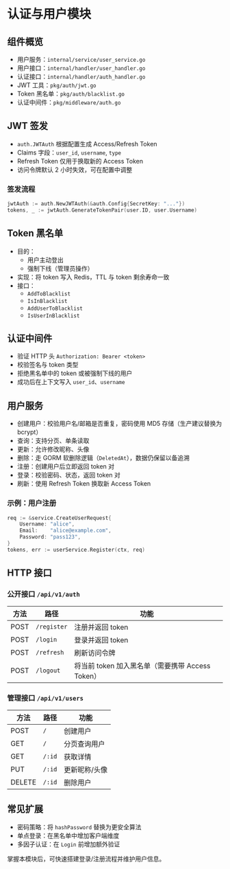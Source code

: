 # 认证与用户模块

## 组件概览
- 用户服务：`internal/service/user_service.go`
- 用户接口：`internal/handler/user_handler.go`
- 认证接口：`internal/handler/auth_handler.go`
- JWT 工具：`pkg/auth/jwt.go`
- Token 黑名单：`pkg/auth/blacklist.go`
- 认证中间件：`pkg/middleware/auth.go`

## JWT 签发
- `auth.JWTAuth` 根据配置生成 Access/Refresh Token
- Claims 字段：`user_id`, `username`, `type`
- Refresh Token 仅用于换取新的 Access Token
- 访问令牌默认 2 小时失效，可在配置中调整

### 签发流程
```go
jwtAuth := auth.NewJWTAuth(&auth.Config{SecretKey: "..."})
tokens, _ := jwtAuth.GenerateTokenPair(user.ID, user.Username)
```

## Token 黑名单
- 目的：
  - 用户主动登出
  - 强制下线（管理员操作）
- 实现：将 token 写入 Redis，TTL 与 token 剩余寿命一致
- 接口：
  - `AddToBlacklist`
  - `IsInBlacklist`
  - `AddUserToBlacklist`
  - `IsUserInBlacklist`

## 认证中间件
- 验证 HTTP 头 `Authorization: Bearer <token>`
- 校验签名与 token 类型
- 拒绝黑名单中的 token 或被强制下线的用户
- 成功后在上下文写入 `user_id`、`username`

## 用户服务
- 创建用户：校验用户名/邮箱是否重复，密码使用 MD5 存储（生产建议替换为 bcrypt）
- 查询：支持分页、单条读取
- 更新：允许修改昵称、头像
- 删除：走 GORM 软删除逻辑（`DeletedAt`），数据仍保留以备追溯
- 注册：创建用户后立即返回 token 对
- 登录：校验密码、状态，返回 token 对
- 刷新：使用 Refresh Token 换取新 Access Token

### 示例：用户注册
```go
req := &service.CreateUserRequest{
    Username: "alice",
    Email:    "alice@example.com",
    Password: "pass123",
}
tokens, err := userService.Register(ctx, req)
```

## HTTP 接口
### 公开接口 `/api/v1/auth`
| 方法 | 路径 | 功能 |
|------|------|------|
| POST | `/register` | 注册并返回 token |
| POST | `/login` | 登录并返回 token |
| POST | `/refresh` | 刷新访问令牌 |
| POST | `/logout` | 将当前 token 加入黑名单（需要携带 Access Token） |

### 管理接口 `/api/v1/users`
| 方法 | 路径 | 功能 |
|------|------|------|
| POST | `/` | 创建用户 |
| GET | `/` | 分页查询用户 |
| GET | `/:id` | 获取详情 |
| PUT | `/:id` | 更新昵称/头像 |
| DELETE | `/:id` | 删除用户 |

## 常见扩展
- 密码策略：将 `hashPassword` 替换为更安全算法
- 单点登录：在黑名单中增加客户端维度
- 多因子认证：在 `Login` 前增加额外验证

掌握本模块后，可快速搭建登录/注册流程并维护用户信息。